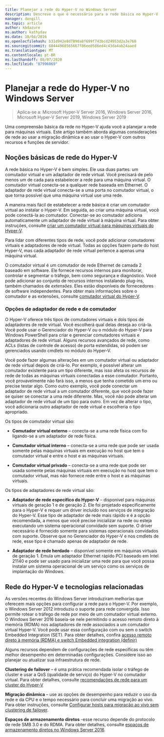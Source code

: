 ```yaml
---
title: Planejar a rede do Hyper-V no Windows Server
description: Descreve o que é necessário para a rede básica no Hyper-V e fornece links para instruções
manager: dongill
ms.topic: article
author: kbdazure
ms.author: kathydav
ms.date: 10/04/2016
ms.openlocfilehash: b31d942e8d7890a8f699f743bcd24953d2a3e760
ms.sourcegitcommit: 68444968565667f86ee0586ed4c43da4ab24aaed
ms.translationtype: MT
ms.contentlocale: pt-BR
ms.lasthandoff: 08/07/2020
ms.locfileid: "87996069"
---
```

# <a name="plan-for-hyper-v-networking-in-windows-server"></a>Planejar a rede do Hyper-V no Windows Server

>Aplica-se a: Microsoft Hyper-V Server 2016, Windows Server 2016, Microsoft Hyper-V Server 2019, Windows Server 2019

Uma compreensão básica da rede no Hyper-V ajuda você a planejar a rede para máquinas virtuais. Este artigo também aborda algumas considerações de rede ao usar a migração dinâmica e ao usar o Hyper-V com outros recursos e funções de servidor.

## <a name="hyper-v-networking-basics"></a>Noções básicas de rede do Hyper-V
A rede básica no Hyper-V é bem simples. Ele usa duas partes: um comutador virtual e um adaptador de rede virtual. Você precisará de pelo menos um de cada para estabelecer a rede para uma máquina virtual. O comutador virtual conecta-se a qualquer rede baseada em Ethernet. O adaptador de rede virtual conecta-se a uma porta no comutador virtual, o que torna possível que uma máquina virtual use uma rede.

A maneira mais fácil de estabelecer a rede básica é criar um comutador virtual ao instalar o Hyper-V. Em seguida, ao criar uma máquina virtual, você pode conectá-la ao comutador. Conectar-se ao comutador adiciona automaticamente um adaptador de rede virtual à máquina virtual. Para obter instruções, consulte [criar um comutador virtual para máquinas virtuais do Hyper-V](../get-started/Create-a-virtual-switch-for-Hyper-V-virtual-machines.md).

Para lidar com diferentes tipos de rede, você pode adicionar comutadores virtuais e adaptadores de rede virtual. Todas as opções fazem parte do host Hyper-V, mas cada adaptador de rede virtual pertence a apenas uma máquina virtual.

O comutador virtual é um comutador de rede Ethernet de camada 2 baseado em software. Ele fornece recursos internos para monitorar, controlar e segmentar o tráfego, bem como segurança e diagnóstico.  Você pode adicionar ao conjunto de recursos internos instalando plug-ins, também chamados de *extensões*. Eles estão disponíveis de fornecedores de software independentes. Para obter mais informações sobre o comutador e as extensões, consulte [comutador virtual do Hyper-V](../../hyper-v-virtual-switch/Hyper-V-Virtual-Switch.md).

### <a name="switch-and-network-adapter-choices"></a>Opções de adaptador de rede e de comutador
O Hyper-V oferece três tipos de comutadores virtuais e dois tipos de adaptadores de rede virtual. Você escolherá qual delas deseja ao criá-la. Você pode usar o Gerenciador do Hyper-V ou o módulo do Hyper-V para Windows PowerShell para criar e gerenciar comutadores virtuais e adaptadores de rede virtual. Alguns recursos avançados de rede, como ACLs (listas de controle de acesso) de porta estendidas, só podem ser gerenciados usando cmdlets no módulo do Hyper-V.

Você pode fazer algumas alterações em um comutador virtual ou adaptador de rede virtual depois de criá-lo. Por exemplo, é possível alterar um comutador existente para um tipo diferente, mas isso afeta os recursos de rede de todas as máquinas virtuais conectadas a esse comutador.  Portanto, você provavelmente não fará isso, a menos que tenha cometido um erro ou precise testar algo. Como outro exemplo, você pode conectar um adaptador de rede virtual a um comutador diferente, que você pode fazer se quiser se conectar a uma rede diferente. Mas, você não pode alterar um adaptador de rede virtual de um tipo para outro. Em vez de alterar o tipo, você adicionaria outro adaptador de rede virtual e escolheria o tipo apropriado.

Os tipos de comutador virtual são:

-   **Comutador virtual externo** – conecta-se a uma rede física com fio ligando-se a um adaptador de rede física.

-   **Comutador virtual interno** – conecta-se a uma rede que pode ser usada somente pelas máquinas virtuais em execução no host que tem o comutador virtual e entre o host e as máquinas virtuais.

-   **Comutador virtual privado** – conecta-se a uma rede que pode ser usada somente pelas máquinas virtuais em execução no host que tem o comutador virtual, mas não fornece rede entre o host e as máquinas virtuais.

Os tipos de adaptadores de rede virtual são:

-   **Adaptador de rede específico do Hyper-V** – disponível para máquinas virtuais de geração 1 e de geração 2. Ele foi projetado especificamente para o Hyper-V e requer um driver incluído nos serviços de integração do Hyper-V. Esse tipo de adaptador de rede mais rápido e é a opção recomendada, a menos que você precise inicializar na rede ou esteja executando um sistema operacional convidado sem suporte. O driver necessário é fornecido somente para sistemas operacionais convidados com suporte. Observe que no Gerenciador do Hyper-V e nos cmdlets de rede, esse tipo é chamado apenas de adaptador de rede.

-   **Adaptador de rede herdado** – disponível somente em máquinas virtuais de geração 1. Emula um adaptador Ethernet rápido PCI baseado em Intel 21140 e pode ser usado para inicializar uma rede para que você possa instalar um sistema operacional de um serviço como os serviços de implantação do Windows.

## <a name="hyper-v-networking-and-related-technologies"></a>Rede do Hyper-V e tecnologias relacionadas
As versões recentes do Windows Server introduziram melhorias que oferecem mais opções para configurar a rede para o Hyper-V. Por exemplo, o Windows Server 2012 introduziu o suporte para rede convergida. Isso permite rotear o tráfego de rede por meio de um comutador virtual externo. O Windows Server 2016 baseia-se nele permitindo o acesso remoto direto à memória (RDMA) nos adaptadores de rede associados a um comutador virtual Hyper-V. Você pode usar essa configuração com ou sem o switch Embedded Integration (SET). Para obter detalhes, confira [acesso remoto direto à memória &#40;RDMA&#41; e switch Embedded integration &#40;definir&#41;](../../hyper-v-virtual-switch/RDMA-and-Switch-Embedded-Teaming.md)

Alguns recursos dependem de configurações de rede específicas ou têm melhor desempenho em determinadas configurações. Considere isso ao planejar ou atualizar sua infraestrutura de rede.

**Clustering de failover** – é uma prática recomendada isolar o tráfego de cluster e usar a QoS (qualidade de serviço) do Hyper-V no comutador virtual. Para obter detalhes, consulte [recomendações de rede para um cluster do Hyper-V](/previous-versions/windows/it-pro/windows-server-2012-R2-and-2012/dn550728(v=ws.11))

**Migração dinâmica** – use as opções de desempenho para reduzir o uso da rede e da CPU e o tempo necessário para concluir uma migração ao vivo. Para obter instruções, consulte [Configurar hosts para migração ao vivo sem clustering de failover](../deploy/set-up-hosts-for-live-migration-without-failover-clustering.md).

**Espaços de armazenamento diretos** -esse recurso depende do protocolo de rede SMB 3.0 e do RDMA. Para obter detalhes, consulte [espaços de armazenamento diretos no Windows Server 2016](../../../storage/storage-spaces/storage-spaces-direct-overview.md).